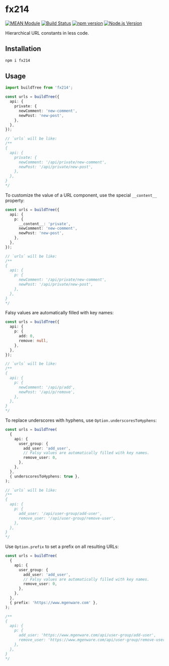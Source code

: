 # fx214

[![MEAN Module](https://img.shields.io/badge/MEAN%20Module-TypeScript-blue.svg?style=flat-square)](https://github.com/mgenware/MEAN-Module)
[![Build Status](https://github.com/mgenware/fx214/workflows/Build/badge.svg)](https://github.com/mgenware/fx214/actions)
[![npm version](https://img.shields.io/npm/v/fx214.svg?style=flat-square)](https://npmjs.com/package/fx214)
[![Node.js Version](http://img.shields.io/node/v/fx214.svg?style=flat-square)](https://nodejs.org/en/)

Hierarchical URL constants in less code.

## Installation

```sh
npm i fx214
```

## Usage

```ts
import buildTree from 'fx214';

const urls = buildTree({
  api: {
    private: {
      newComment: 'new-comment',
      newPost: 'new-post',
    },
  },
});

// `urls` will be like:
/**
{
  api: {
    private: {
      newComment: '/api/private/new-comment',
      newPost: '/api/private/new-post',
    },
  },
}
*/
```

To customize the value of a URL component, use the special `__content__` property:

```ts
const urls = buildTree({
  api: {
    p: {
      __content__: 'private',
      newComment: 'new-comment',
      newPost: 'new-post',
    },
  },
});

// `urls` will be like:
/**
{
  api: {
    p: {
      newComment: '/api/private/new-comment',
      newPost: '/api/private/new-post',
    },
  },
}
*/
```

Falsy values are automatically filled with key names:

```ts
const urls = buildTree({
  api: {
    p: {
      add: 0,
      remove: null,
    },
  },
});

// `urls` will be like:
/**
{
  api: {
    p: {
      newComment: '/api/p/add',
      newPost: '/api/p/remove',
    },
  },
}
*/
```

To replace underscores with hyphens, use `Option.underscoresToHyphens`:

```ts
const urls = buildTree(
  {
    api: {
      user_group: {
        add_user: 'add_user',
        // Falsy values are automatically filled with key names.
        remove_user: 0,
      },
    },
  },
  { underscoresToHyphens: true },
);

// `urls` will be like:
/**
{
  api: {
    p: {
      add_user: '/api/user-group/add-user',
      remove_user: '/api/user-group/remove-user',
    },
  },
}
*/
```

Use `Option.prefix` to set a prefix on all resulting URLs:

```ts
const urls = buildTree(
  {
    api: {
      user_group: {
        add_user: 'add_user',
        // Falsy values are automatically filled with key names.
        remove_user: 0,
      },
    },
  },
  { prefix: 'https://www.mgenware.com' },
);

/**
{
  api: {
    p: {
      add_user: 'https://www.mgenware.com/api/user-group/add-user',
      remove_user: 'https://www.mgenware.com/api/user-group/remove-user',
    },
  },
}
*/
```
